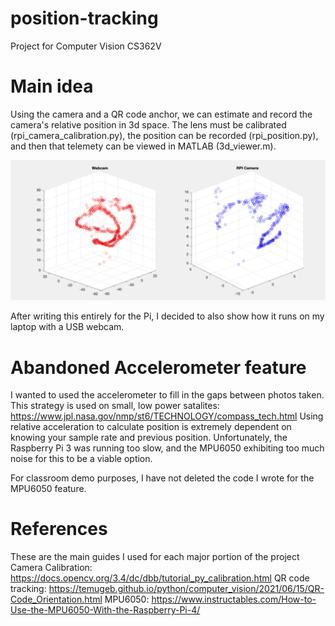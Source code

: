 # position-tracking
Project for Computer Vision CS362V

# Main idea
Using the camera and a QR code anchor, we can estimate and record the camera's relative position in 3d space. The lens must be calibrated (rpi_camera_calibration.py), the position can be recorded (rpi_position.py), and then that telemety can be viewed in MATLAB (3d_viewer.m).

![Screenshot](https://github.com/jonahstricklin/position-tracking/blob/main/matlab_output.png)

After writing this entirely for the Pi, I decided to also show how it runs on my laptop with a USB webcam.

# Abandoned Accelerometer feature
I wanted to used the accelerometer to fill in the gaps between photos taken. This strategy is used on small, low power satalites: https://www.jpl.nasa.gov/nmp/st6/TECHNOLOGY/compass_tech.html
Using relative acceleration to calculate position is extremely dependent on knowing your sample rate and previous position. Unfortunately, the Raspberry Pi 3 was running too slow, and the MPU6050 exhibiting too much noise for this to be a viable option.

For classroom demo purposes, I have not deleted the code I wrote for the MPU6050 feature. 

# References
These are the main guides I used for each major portion of the project
Camera Calibration: https://docs.opencv.org/3.4/dc/dbb/tutorial_py_calibration.html
QR code tracking: https://temugeb.github.io/python/computer_vision/2021/06/15/QR-Code_Orientation.html
MPU6050: https://www.instructables.com/How-to-Use-the-MPU6050-With-the-Raspberry-Pi-4/
